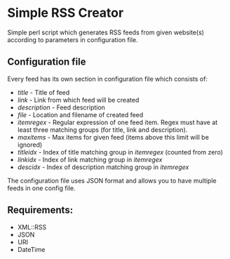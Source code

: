 # Simple RSS Creator

Simple perl script which generates RSS feeds from given website(s) according to parameters in configuration file.

## Configuration file
Every feed has its own section in configuration file which consists of:
* _title_ - Title of feed
* _link_ - Link from which feed will be created
* _description_ - Feed description
* _file_ - Location and filename of created feed
* _itemregex_ - Regular expression of one feed item. Regex must have at least three matching groups (for title, link and description).
* _maxitems_ - Max items for given feed (items above this limit will be ignored)
* _titleidx_ - Index of title matching group in _itemregex_ (counted from zero)
* _linkidx_ - Index of link matching group in _itemregex_ 
* _descidx_ - Index of description matching group in _itemregex_ 

The configuration file uses JSON format and allows you to have multiple feeds in one config file.

## Requirements:
- XML::RSS
- JSON
- URI
- DateTime